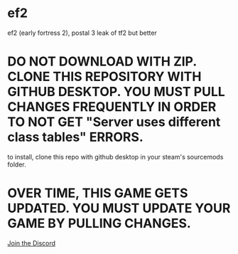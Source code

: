 # ef2
ef2 (early fortress 2), postal 3 leak of tf2 but better

# DO NOT DOWNLOAD WITH ZIP. CLONE THIS REPOSITORY WITH GITHUB DESKTOP. YOU MUST PULL CHANGES FREQUENTLY IN ORDER TO NOT GET "Server uses different class tables" ERRORS.
to install, clone this repo with github desktop in your steam's sourcemods folder.

# OVER TIME, THIS GAME GETS UPDATED. YOU MUST UPDATE YOUR GAME BY PULLING CHANGES.

[Join the Discord](https://discord.gg/SE8rhCmENV)
